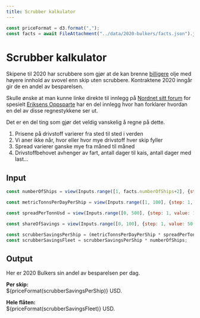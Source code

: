 ```yaml
---
title: Scrubber kalkulator
---
```


```js
const priceFormat = d3.format(",");
const facts = await FileAttachment("../data/2020-bulkers/facts.json").json();
```

# Scrubber kalkulator 

Skipene til 2020 har scrubbere som gjør at de kan brenne [billigere](https://integr8fuels.com/stable-prices-at-the-moment-but-wider-vlsfo-hsfo-spread-going-forward/) 
olje med høyere innhold av svovel enn skip uten scrubbere. Kontraktene 2020 inngår gir de en andel av besparelsen. 

Skulle ønske at man kunne linke direkte til innlegg på [Nordnet sitt forum](https://www.nordnet.no/market/stocks/16786171-2020-bulkers) for
spesielt [Eriksens Oppsparte](https://www.nordnet.no/aksjeforum/medlem/eriksens-oppsparte) har en del innlegg hvor han forklarer hvordan
en del av disse regnestykkene ser ut.

Det er en del ting som gjør det veldig vanskelig å regne på dette.

1. Prisene på drivstoff varierer fra sted til sted i verden
2. Vi aner ikke når, hvor eller hvor mye drivstoff hver skip fyller
3. Spread varierer ganske mye fra måned til måned
4. Drivstoffbehovet avhenger av fart, antall dager til kais, antall dager med last...

## Input

```js
const numberOfShips = view(Inputs.range([1, facts.numberOfShips+2], {step: 1, value: facts.numberOfShips, label: "Antall skip"}));
```

```js
const metricTonnsPerDayPerShip = view(Inputs.range([1, 100], {step: 1, value: 50, label: "Tonn drivstoff per skip per dag"}));
```

```js
const spreadPerTonnUsd = view(Inputs.range([0, 500], {step: 1, value: 150, label: "Spread i USD / mt"}));
```

```js
const shareOfSavings = view(Inputs.range([0, 100], {step: 1, value: 50, label: "Vår andel av besparelsen"}));
```


```js
const scrubberSavingsPerShip = (metricTonnsPerDayPerShip * spreadPerTonnUsd) * (shareOfSavings / 100);
const scrubberSavingsFleet = scrubberSavingsPerShip * numberOfShips; 
```

## Output

Her er 2020 Bulkers sin andel av besparelsen per dag. 

**Per skip:**<br/>${priceFormat(scrubberSavingsPerShip)} USD.

**Hele flåten:**<br/>${priceFormat(scrubberSavingsFleet)} USD.

